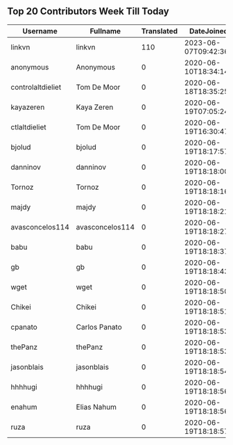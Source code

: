 ## Top 20 Contributors Week Till Today ##
|Username|Fullname|Translated|DateJoined|Language|
|--------|--------|----------|----------|-------|
|linkvn|linkvn|110|2023-06-07T09:42:36.|vi|
|anonymous|Anonymous|0|2020-06-10T18:34:14.||
|controlaltdieliet|Tom De Moor|0|2020-06-18T18:35:25Z||
|kayazeren|Kaya Zeren|0|2020-06-19T07:05:24Z|tr|
|ctlaltdieliet|Tom De Moor|0|2020-06-19T16:30:47Z|nl|
|bjolud|bjolud|0|2020-06-19T18:17:57.||
|danninov|danninov|0|2020-06-19T18:18:00.||
|Tornoz|Tornoz|0|2020-06-19T18:18:16.|br|
|majdy|majdy|0|2020-06-19T18:18:21.||
|avasconcelos114|avasconcelos114|0|2020-06-19T18:18:27Z||
|babu|babu|0|2020-06-19T18:18:37.||
|gb|gb|0|2020-06-19T18:18:43.||
|wget|wget|0|2020-06-19T18:18:50Z|ro|
|Chikei|Chikei|0|2020-06-19T18:18:51Z|zh_Hant|
|cpanato|Carlos Panato|0|2020-06-19T18:18:53Z||
|thePanz|thePanz|0|2020-06-19T18:18:53Z|it|
|jasonblais|jasonblais|0|2020-06-19T18:18:54Z||
|hhhhugi|hhhhugi|0|2020-06-19T18:18:56.||
|enahum|Elias  Nahum|0|2020-06-19T18:18:56Z|es|
|ruza|ruza|0|2020-06-19T18:18:57.||
